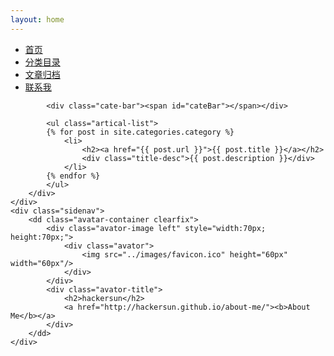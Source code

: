 ```yaml
---
layout: home
---
```

<div id="homepage">
    <div class="index-content blog">
        <div class="section">
            <ul class="artical-cate">
                <li ><a href="/"><span>首页</span></a></li>
                <li class="on"><a href="/categories"><span>分类目录</span></a></li>
                <li ><a href="/archives"><span>文章归档</span></a></li>
                <li ><a href="/about-me"><span>联系我</span></a></li>
            </ul>

            <div class="cate-bar"><span id="cateBar"></span></div>

            <ul class="artical-list">
            {% for post in site.categories.category %}
                <li>
                    <h2><a href="{{ post.url }}">{{ post.title }}</a></h2>
                    <div class="title-desc">{{ post.description }}</div>
                </li>
            {% endfor %}
            </ul>
        </div>
    </div>
    <div class="sidenav">
        <dd class="avatar-container clearfix">
            <div class="avator-image left" style="width:70px; height:70px;">
                <div class="avator">
                    <img src="../images/favicon.ico" height="60px" width="60px"/>
                </div>
            </div>
            <div class="avator-title">
                <h2>hackersun</h2>
                <a href="http://hackersun.github.io/about-me/"><b>About Me</b></a> 
            </div>
        </dd>
    </div>
</div>
